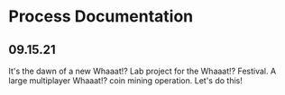 # Process Documentation

## 09.15.21
It's the dawn of a new Whaaat!? Lab  project for the Whaaat!? Festival. A large multiplayer Whaaat!? coin mining operation. Let's do this!